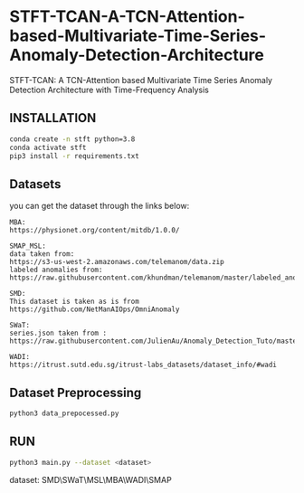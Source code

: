 # STFT-TCAN-A-TCN-Attention-based-Multivariate-Time-Series-Anomaly-Detection-Architecture
STFT-TCAN: A TCN-Attention based Multivariate Time Series Anomaly Detection Architecture with Time-Frequency Analysis

## INSTALLATION
```bash
conda create -n stft python=3.8
conda activate stft
pip3 install -r requirements.txt
```

## Datasets
you can get the dataset through the links below:
```
MBA: 
https://physionet.org/content/mitdb/1.0.0/

SMAP_MSL: 
data taken from:
https://s3-us-west-2.amazonaws.com/telemanom/data.zip
labeled anomalies from:
https://raw.githubusercontent.com/khundman/telemanom/master/labeled_anomalies.csv

SMD:
This dataset is taken as is from https://github.com/NetManAIOps/OmniAnomaly

SWaT:
series.json taken from : https://raw.githubusercontent.com/JulienAu/Anomaly_Detection_Tuto/master/Data/serie2.json

WADI:
https://itrust.sutd.edu.sg/itrust-labs_datasets/dataset_info/#wadi
```

## Dataset Preprocessing

```bash
python3 data_prepocessed.py
```

## RUN

```bash
python3 main.py --dataset <dataset>
```
dataset: SMD\SWaT\MSL\MBA\WADI\SMAP

